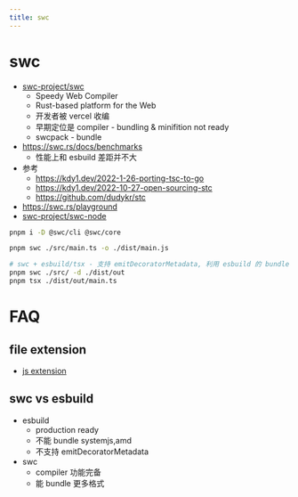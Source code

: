 ```yaml
---
title: swc
---
```


# swc

- [swc-project/swc](https://github.com/swc-project/swc)
  - Speedy Web Compiler
  - Rust-based platform for the Web
  - 开发者被 vercel 收编
  - 早期定位是 compiler - bundling & minifition not ready
  - swcpack - bundle
- https://swc.rs/docs/benchmarks
  - 性能上和 esbuild 差距并不大
- 参考
  - https://kdy1.dev/2022-1-26-porting-tsc-to-go
  - https://kdy1.dev/2022-10-27-open-sourcing-stc
  - https://github.com/dudykr/stc
- https://swc.rs/playground
- [swc-project/swc-node](https://github.com/swc-project/swc-node)

```bash
pnpm i -D @swc/cli @swc/core

pnpm swc ./src/main.ts -o ./dist/main.js

# swc + esbuild/tsx - 支持 emitDecoratorMetadata, 利用 esbuild 的 bundle 能力
pnpm swc ./src/ -d ./dist/out
pnpm tsx ./dist/out/main.ts
```

# FAQ

## file extension

- [js extension](./bundle-faq.md#js-extension)

## swc vs esbuild

- esbuild
  - production ready
  - 不能 bundle systemjs,amd
  - 不支持 emitDecoratorMetadata
- swc
  - compiler 功能完备
  - 能 bundle 更多格式
